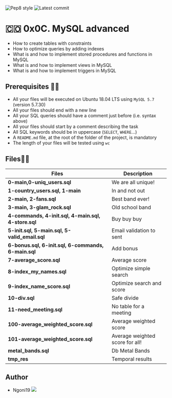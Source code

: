 ![Pep8 style](https://img.shields.io/badge/PEP8-style%20guide-purple?style=round-square)
![Latest commit](https://img.shields.io/github/last-commit/Ngoni19/alx-backend-storage/main?style=round-square)

# :colombia: 0x0C. MySQL advanced

- How to create tables with constraints
- How to optimize queries by adding indexes
- What is and how to implement stored procedures and functions in MySQL
- What is and how to implement views in MySQL
- What is and how to implement triggers in MySQL

## Prerequisites 📖📑

- All your files will be executed on Ubuntu 18.04 LTS using `MySQL 5.7` (version 5.7.30)
- All your files should end with a new line
- All your SQL queries should have a comment just before (i.e. syntax above)
- All your files should start by a comment describing the task
- All SQL keywords should be in uppercase (`SELECT`, `WHERE`…)
- A `README.md` file, at the root of the folder of the project, is mandatory
- The length of your files will be tested using `wc`


## Files📑📑

| Files                                               | Description                     |
| --------------------------------------------------- | ------------------------------- |
| **0-main,0-uniq_users.sql**                         | We are all unique!              |
| **1-country_users.sql, 1-main**                     | In and not out                  |
| **2-main, 2-fans.sql**                              | Best band ever!                 |
| **3-main, 3-glam_rock.sql**                         | Old school band                 |
| **4-commands, 4-init.sql, 4-main.sql, 4-store.sql** | Buy buy buy                     |
| **5-init.sql, 5-main.sql, 5-valid_email.sql**       | Email validation to sent        |
| **6-bonus.sql, 6-init.sql, 6-commands, 6-main.sql** | Add bonus                       |
| **7-average_score.sql**                             | Average score                   |
| **8-index_my_names.sql**                            | Optimize simple search          |
| **9-index_name_score.sql**                          | Optimize search and score       |
| **10-div.sql**                                      | Safe divide                     |
| **11-need_meeting.sql**                             | No table for a meeting          |
| **100-average_weighted_score.sql**                  | Average weighted score          |
| **101-average_weighted_score.sql**                  | Average weighted score for all! |
| **metal_bands.sql**                                 | Db Metal Bands                  |
| **tmp_res**                                         | Temporal results                |

 ## Author

- Ngoni19 [<img src="https://img.shields.io/badge/GitHub-181717.svg?&style=plastic&logo=github&logoColor=white"/>](https://github.com/Ngoni19)


